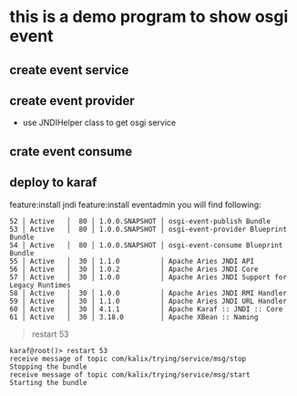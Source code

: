 # this is a demo program to show osgi event
## create event service
## create event provider
* use JNDIHelper class to get osgi service
## crate event consume

## deploy to karaf 
feature:install jndi
feature:install eventadmin
you will find following:

```batch
52 │ Active   │  80 │ 1.0.0.SNAPSHOT │ osgi-event-publish Bundle
53 │ Active   │  80 │ 1.0.0.SNAPSHOT │ osgi-event-provider Blueprint Bundle
54 │ Active   │  80 │ 1.0.0.SNAPSHOT │ osgi-event-consume Blueprint Bundle
55 │ Active   │  30 │ 1.1.0          │ Apache Aries JNDI API
56 │ Active   │  30 │ 1.0.2          │ Apache Aries JNDI Core
57 │ Active   │  30 │ 1.0.0          │ Apache Aries JNDI Support for Legacy Runtimes
58 │ Active   │  30 │ 1.0.0          │ Apache Aries JNDI RMI Handler
59 │ Active   │  30 │ 1.1.0          │ Apache Aries JNDI URL Handler
60 │ Active   │  30 │ 4.1.1          │ Apache Karaf :: JNDI :: Core
61 │ Active   │  30 │ 3.18.0         │ Apache XBean :: Naming
```

> restart 53

```batch
karaf@root()> restart 53
receive message of topic com/kalix/trying/service/msg/stop
Stopping the bundle
receive message of topic com/kalix/trying/service/msg/start
Starting the bundle
```

